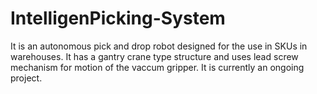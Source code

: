 # IntelligenPicking-System
It is an autonomous pick and drop robot designed for the use in SKUs in warehouses. It has a gantry crane type structure and uses lead screw mechanism for motion of the vaccum gripper.
It is currently an ongoing project.
